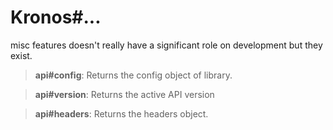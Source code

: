 Kronos#...
==

misc features doesn't really have a significant role on development but they exist.

> **api#config**: Returns the config object of library.

> **api#version**: Returns the active API version

> **api#headers**: Returns the headers object.